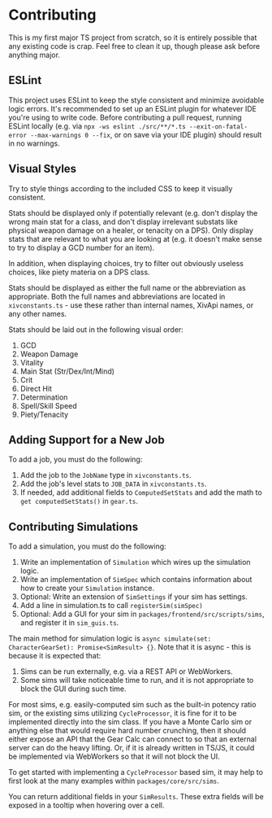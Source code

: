 # Contributing

This is my first major TS project from scratch, so it is entirely
possible that any existing code is crap. Feel free to clean it up,
though please ask before anything major.

## ESLint

This project uses ESLint to keep the style consistent and minimize avoidable
logic errors. It's recommended to set up an ESLint plugin for whatever IDE you're
using to write code. Before contributing a pull request, running ESLint locally
(e.g. via `npx -ws eslint ./src/**/*.ts --exit-on-fatal-error --max-warnings 0 --fix`, 
or on save via your IDE plugin) should result in no warnings.

## Visual Styles

Try to style things according to the included CSS to keep it visually
consistent.

Stats should be displayed only if potentially relevant (e.g. don't display
the wrong main stat for a class, and don't display irrelevant substats like
physical weapon damage on a healer, or tenacity on a DPS). Only display
stats that are relevant to what you are looking at (e.g. it doesn't make
sense to try to display a GCD number for an item).

In addition, when displaying choices, try to filter out obviously
useless choices, like piety materia on a DPS class.

Stats should be displayed as either the full name or the abbreviation
as appropriate. Both the full names and abbreviations are located in 
`xivconstants.ts` - use these rather than internal names, XivApi names,
or any other names.

Stats should be laid out in the following visual order:
1. GCD
2. Weapon Damage
3. Vitality
4. Main Stat (Str/Dex/Int/Mind)
5. Crit
6. Direct Hit
7. Determination
8. Spell/Skill Speed
9. Piety/Tenacity

## Adding Support for a New Job

To add a job, you must do the following:
1. Add the job to the `JobName` type in `xivconstants.ts`.
2. Add the job's level stats to `JOB_DATA` in `xivconstants.ts`.
3. If needed, add additional fields to `ComputedSetStats` and add the math to `get computedSetStats()` in `gear.ts`.

## Contributing Simulations

To add a simulation, you must do the following:
1. Write an implementation of `Simulation` which wires up the simulation logic.
2. Write an implementation of `SimSpec` which contains information about how to
create your `Simulation` instance.
3. Optional: Write an extension of `SimSettings` if your sim
has settings.
4. Add a line in simulation.ts to call `registerSim(simSpec)`
5. Optional: Add a GUI for your sim in `packages/frontend/src/scripts/sims`, and
register it in `sim_guis.ts`.

The main method for simulation logic is `async simulate(set: CharacterGearSet): Promise<SimResult> {}`.
Note that it is async - this is because it is expected that:
1. Sims can be run externally, e.g. via a REST API or WebWorkers.
2. Some sims will take noticeable time to run, and it is not appropriate to block the GUI during such time.

For most sims, e.g. easily-computed sim such as the built-in potency ratio sim,
or the existing sims utilizing `CycleProcessor`, it is fine for it to be implemented
directly into the sim class. If you have a Monte Carlo sim or anything else that
would require hard number crunching, then it should either expose an API that the
Gear Calc can connect to so that an external server can do the heavy lifting.
Or, if it is already written in TS/JS, it could be implemented via WebWorkers so that 
it will not block the UI.

To get started with implementing a `CycleProcessor` based sim, it may help to first look 
at the many examples within `packages/core/src/sims`. 

You can return additional fields in your `SimResults`. These extra fields will be exposed in a tooltip when
hovering over a cell.